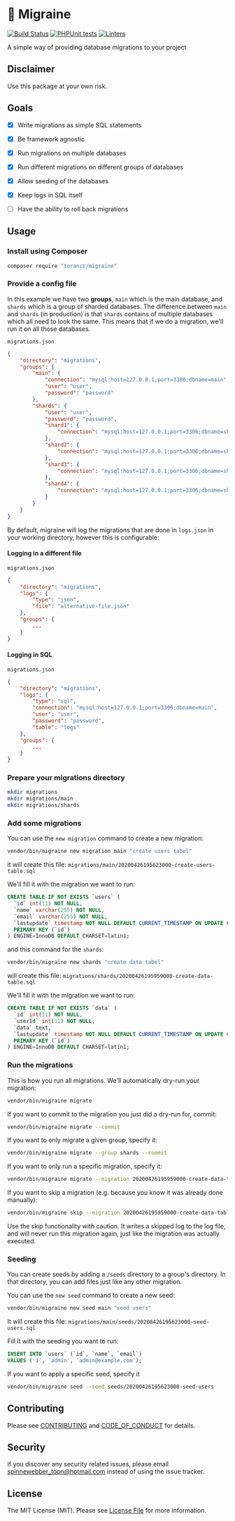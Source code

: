 # 🤯 Migraine

[![Build Status][ico-travis]][link-travis]
[![PHPUnit tests](https://github.com/turanct/migraine/actions/workflows/tests.yaml/badge.svg)](https://github.com/turanct/migraine/actions/workflows/tests.yaml)
[![Linters](https://github.com/turanct/migraine/actions/workflows/psalm.yaml/badge.svg)](https://github.com/turanct/migraine/actions/workflows/psalm.yaml)


A simple way of providing database migrations to your project


## Disclaimer

Use this package at your own risk.


## Goals

- [x] Write migrations as simple SQL statements
- [x] Be framework agnostic
- [x] Run migrations on multiple databases 
- [x] Run different migrations on different groups of databases
- [x] Allow seeding of the databases
- [x] Keep logs in SQL itself
- [ ] Have the ability to roll back migrations


## Usage


### Install using Composer

```sh
composer require "turanct/migraine"
```

### Provide a config file

In this example we have two **groups**, `main` which is the main database, and `shards` which is a group of sharded databases. The difference between `main` and `shards` (in production) is that `shards` contains of multiple databases which all need to look the same. This means that if we do a migration, we'll run it on all those databases.

`migrations.json`

```json
{
    "directory": "migrations",
    "groups": {
        "main": {
            "connection": "mysql:host=127.0.0.1;port=3306;dbname=main",
            "user": "user",
            "password": "password"
        },
        "shards": {
            "user": "user",
            "password": "password",
            "shard1": {
                "connection": "mysql:host=127.0.0.1;port=3306;dbname=shard1"
            },
            "shard2": {
                "connection": "mysql:host=127.0.0.1;port=3306;dbname=shard2"
            },
            "shard3": {
                "connection": "mysql:host=127.0.0.1;port=3306;dbname=shard3"
            },
            "shard4": {
                "connection": "mysql:host=127.0.0.1;port=3306;dbname=shard4"
            }
        }
    }
}
```

By default, migraine will log the migrations that are done in `logs.json` in your working directory, however this is configurable:

#### Logging in a different file

`migrations.json`

```json
{
    "directory": "migrations",
    "logs": {
        "type": "json",
        "file": "alternative-file.json"
    },
    "groups": {
        ...
    }
}
```

#### Logging in SQL

`migrations.json`

```json
{
    "directory": "migrations",
    "logs": {
        "type": "sql",
        "connection": "mysql:host=127.0.0.1;port=3306;dbname=main",
        "user": "user",
        "password": "password",
        "table": "logs"
    },
    "groups": {
        ...
    }
}
```


### Prepare your migrations directory

```sh
mkdir migrations
mkdir migrations/main
mkdir migrations/shards
```


### Add some migrations

You can use the `new migration` command to create a new migration:

```sh
vendor/bin/migraine new migration main "create users tabel"
```

it will create this file:
`migrations/main/20200426195623000-create-users-table.sql`


We'll fill it with the migration we want to run:
```sql
CREATE TABLE IF NOT EXISTS `users` (
  `id` int(11) NOT NULL,
  `name` varchar(255) NOT NULL,
  `email` varchar(255) NOT NULL,
  `lastupdate` timestamp NOT NULL DEFAULT CURRENT_TIMESTAMP ON UPDATE CURRENT_TIMESTAMP,
  PRIMARY KEY (`id`)
) ENGINE=InnoDB DEFAULT CHARSET=latin1;
```


and this command for the `shards`:

```sh
vendor/bin/migraine new shards "create data tabel"
```

will create this file:
`migrations/shards/20200426195959000-create-data-table.sql`


We'll fill it with the migration we want to run:
```sql
CREATE TABLE IF NOT EXISTS `data` (
  `id` int(11) NOT NULL,
  `userId` int(11) NOT NULL,
  `data` text,
  `lastupdate` timestamp NOT NULL DEFAULT CURRENT_TIMESTAMP ON UPDATE CURRENT_TIMESTAMP,
  PRIMARY KEY (`id`)
) ENGINE=InnoDB DEFAULT CHARSET=latin1;
```


### Run the migrations

This is how you run all migrations. We'll automatically dry-run your migration:

```sh
vendor/bin/migraine migrate
```

If you want to commit to the migration you just did a dry-run for, commit:

```sh
vendor/bin/migraine migrate --commit
```

If you want to only migrate a given group, specify it:

```sh
vendor/bin/migraine migrate --group shards --commit
```

If you want to only run a specific migration, specify it:

```sh
vendor/bin/migraine migrate --migration 20200426195959000-create-data-table.sql --commit
```

If you want to skip a migration (e.g. because you know it was already done manually):

```sh
vendor/bin/migraine skip --migration 20200426195959000-create-data-table.sql --commit
```

Use the skip functionality with caution. It writes a skipped log to the log file, and will never run this migration again, just like the migration was actually executed.


### Seeding

You can create seeds by adding a `/seeds` directory to a group's directory.
In that directory, you can add files just like any other migration.

You can use the `new seed` command to create a new seed:

```sh
vendor/bin/migraine new seed main "seed users"
```

It will create this file:
`migrations/main/seeds/20200426195623000-seed-users.sql`


Fill it with the seeding you want to run:
```sql
INSERT INTO `users` (`id`, `name`, `email`)
VALUES ('1', 'admin', 'admin@example.com');
```

If you want to apply a specific seed, specify it

```sh
vendor/bin/migraine seed --seed seeds/20200426195623000-seed-users
```


## Contributing

Please see [CONTRIBUTING](CONTRIBUTING.md) and [CODE_OF_CONDUCT](CODE_OF_CONDUCT.md) for details.


## Security

If you discover any security related issues, please email spinnewebber_toon@hotmail.com instead of using the issue tracker.


## License

The MIT License (MIT). Please see [License File](LICENSE.md) for more information.

[ico-travis]: https://img.shields.io/travis/turanct/migraine/master.svg?style=flat-square
[link-travis]: https://travis-ci.org/turanct/migraine
